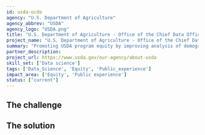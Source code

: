 ```yaml
---
id: usda-ocdo
agency: "U.S. Department of Agriculture"
agency_abbrev: "USDA"
agency_logo: "USDA.png"
title: "U.S. Department of Agriculture - Office of the Chief Data Officer"
project_name: "U.S. Department of Agriculture - Office of the Chief Data Officer"
summary: "Promoting USDA program equity by improving analysis of demographic variation in USDA program participation—looking at those eligible, applying, and participating; assisting in the deployment and maturity of data science and data analytics projects and tools across USDA."
partner_description: 
project_url: https://www.usda.gov/our-agency/about-usda
skill_set: ['Data science']
tags: ['Data_Science', 'Equity', 'Public_experience']
impact_area: ['Equity', 'Public experience']
status: ["current"]
---
```


## The challenge



## The solution 


